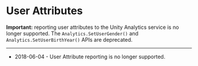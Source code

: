 User Attributes
===============

**Important:** reporting user attributes to the Unity Analytics service is no longer supported. The `Analytics.SetUserGender()` and `Analytics.SetUserBirthYear()` APIs are deprecated.

---

* <span class="page-history">2018-06-04 - User Attribute reporting is no longer supported.</span>
